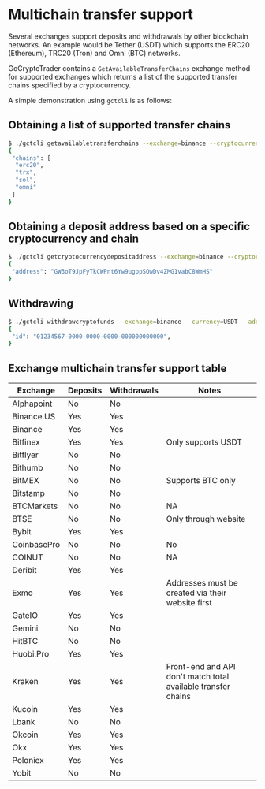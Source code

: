 # Multichain transfer support

Several exchanges support deposits and withdrawals by other blockchain networks. An example would be Tether (USDT) which supports the ERC20 (Ethereum), TRC20 (Tron) and Omni (BTC) networks.

GoCryptoTrader contains a `GetAvailableTransferChains` exchange method for supported exchanges which returns a list of the supported transfer chains specified by a cryptocurrency.

A simple demonstration using `gctcli` is as follows:

## Obtaining a list of supported transfer chains

```sh
$ ./gctcli getavailabletransferchains --exchange=binance --cryptocurrency=usdt
{
 "chains": [
  "erc20",
  "trx",
  "sol",
  "omni"
 ]
}
```

## Obtaining a deposit address based on a specific cryptocurrency and chain

```sh
$ ./gctcli getcryptocurrencydepositaddress --exchange=binance --cryptocurrency=usdt --chain=sol
{
 "address": "GW3oT9JpFyTkCWPnt6Yw9ugppSQwDv4ZMG1vabC8WmHS"
}
```

## Withdrawing

```sh
$ ./gctcli withdrawcryptofunds --exchange=binance --currency=USDT --address=TJU9piX2WA8WTvxVKMqpvTzZGhvXQAZKSY --amount=10 --chain=trx
{
 "id": "01234567-0000-0000-0000-000000000000",
}
```

## Exchange multichain transfer support table

| Exchange | Deposits | Withdrawals | Notes|
|----------|----------|-------------|------|
| Alphapoint | No | No | |
| Binance.US | Yes  | Yes        | | 
| Binance | Yes | Yes | |
| Bitfinex | Yes | Yes | Only supports USDT |
| Bitflyer | No | No | |
| Bithumb | No | No | |
| BitMEX | No | No | Supports BTC only |
| Bitstamp | No | No | |
| BTCMarkets | No | No| NA  |
| BTSE | No | No | Only through website |
| Bybit | Yes | Yes | |
| CoinbasePro | No | No | No|
| COINUT | No | No | NA |
| Deribit | Yes | Yes | |
| Exmo | Yes | Yes | Addresses must be created via their website first |
| GateIO | Yes | Yes | |
| Gemini | No | No | |
| HitBTC | No | No | |
| Huobi.Pro | Yes | Yes | |
| Kraken | Yes | Yes | Front-end and API don't match total available transfer chains |
| Kucoin |  Yes | Yes | |
| Lbank | No | No | |
| Okcoin | Yes | Yes | |
| Okx | Yes | Yes | |
| Poloniex | Yes | Yes | |
| Yobit | No | No | |
